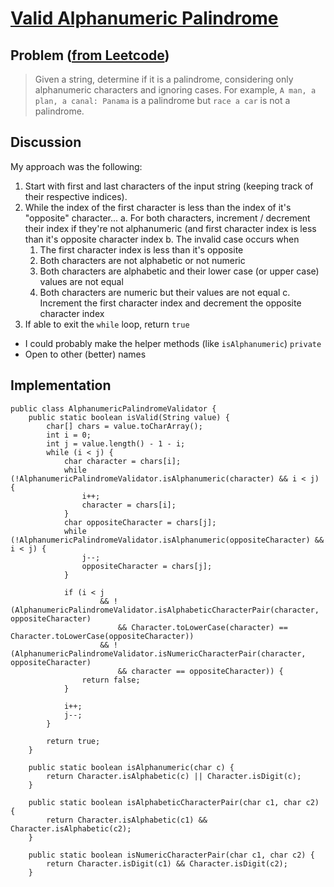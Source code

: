 # [Valid Alphanumeric Palindrome](https://leetcode.com/problems/valid-palindrome/description/)

## Problem ([from Leetcode](https://leetcode.com/problems/longest-substring-without-repeating-characters/description/))
> Given a string, determine if it is a palindrome, considering only alphanumeric characters and ignoring cases.
> For example, `A man, a plan, a canal: Panama` is a palindrome but `race a car` is not a palindrome.

## Discussion

My approach was the following:
1. Start with first and last characters of the input string (keeping track of their respective indices).
2. While the index of the first character is less than the index of it's "opposite" character...
   a. For both characters, increment / decrement their index if they're not alphanumeric (and first character index is
      less than it's opposite character index
   b. The invalid case occurs when
      1. The first character index is less than it's opposite
      2. Both characters are not alphabetic or not numeric
      3. Both characters are alphabetic and their lower case (or upper case) values are not equal
      4. Both characters are numeric but their values are not equal
   c. Increment the first character index and decrement the opposite character index
3. If able to exit the `while` loop, return `true`

* I could probably make the helper methods (like `isAlphanumeric`) `private`
* Open to other (better) names

## Implementation

<!-- language: lang-java -->
    public class AlphanumericPalindromeValidator {
        public static boolean isValid(String value) {
            char[] chars = value.toCharArray();
            int i = 0;
            int j = value.length() - 1 - i;
            while (i < j) {
                char character = chars[i];
                while (!AlphanumericPalindromeValidator.isAlphanumeric(character) && i < j) {
                    i++;
                    character = chars[i];
                }
                char oppositeCharacter = chars[j];
                while (!AlphanumericPalindromeValidator.isAlphanumeric(oppositeCharacter) && i < j) {
                    j--;
                    oppositeCharacter = chars[j];
                }

                if (i < j
                        && !(AlphanumericPalindromeValidator.isAlphabeticCharacterPair(character, oppositeCharacter)
                            && Character.toLowerCase(character) == Character.toLowerCase(oppositeCharacter))
                        && !(AlphanumericPalindromeValidator.isNumericCharacterPair(character, oppositeCharacter)
                            && character == oppositeCharacter)) {
                    return false;
                }

                i++;
                j--;
            }

            return true;
        }

        public static boolean isAlphanumeric(char c) {
            return Character.isAlphabetic(c) || Character.isDigit(c);
        }

        public static boolean isAlphabeticCharacterPair(char c1, char c2) {
            return Character.isAlphabetic(c1) && Character.isAlphabetic(c2);
        }

        public static boolean isNumericCharacterPair(char c1, char c2) {
            return Character.isDigit(c1) && Character.isDigit(c2);
        }
